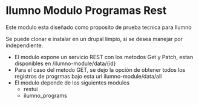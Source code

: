 # Ilumno Modulo Programas Rest
Este modulo esta diseñado como proposito de prueba tecnica para Ilumno

Se puede clonar e instalar en un drupal limpio, si se desea manejar por independiente.

- El modulo expone un servicio REST con los metodos Get y Patch, estan disponibles en /ilumno-module/data/{id} 
- Para el caso del metodo GET, se dejo la opción de obtener todos los registros de progrmas bajo esta url ilumno-module/data/all
- El modulo depende de los siguientes modulos
  - restui
  - ilumno_programs 
